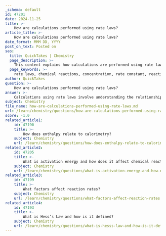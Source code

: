 ```yaml
---
_schema: default
id: 47201
date: 2024-11-25
title: >-
    How are calculations performed using rate laws?
article_title: >-
    How are calculations performed using rate laws?
date_format: MMM DD, YYYY
post_on_text: Posted on
seo:
  title: QuickTakes | Chemistry
  page_description: >-
    This content explains how calculations are performed using rate laws in chemistry, detailing the relationship between reaction rates and reactant concentrations, determining reaction orders, and using integrated rate laws for practical calculations.
  page_keywords: >-
    rate laws, chemical reactions, concentration, rate constant, reaction order, integrated rate laws, zero-order, first-order, second-order, reaction rates, experimental data
author: QuickTakes
question: >-
    How are calculations performed using rate laws?
answer: >-
    Calculations using rate laws involve understanding the relationship between the rate of a chemical reaction and the concentrations of its reactants. Rate laws are mathematical expressions that can be used to determine how changes in concentration affect the rate of a reaction. Here’s a breakdown of how these calculations are performed:\n\n1. **Form of Rate Laws**: A general rate law can be expressed as:\n   $$\n   \text{Rate} = k [A]^x [B]^y [C]^z\n   $$\n   where $k$ is the rate constant, $[A]$, $[B]$, and $[C]$ are the concentrations of the reactants, and $x$, $y$, and $z$ are the orders of the reaction with respect to each reactant.\n\n2. **Determining Reaction Order**: The order of a reaction can be determined experimentally by measuring the rate of reaction at different concentrations of reactants. For example, if doubling the concentration of reactant A results in a doubling of the reaction rate, then the reaction is first order with respect to A ($x=1$). If the rate quadruples, it is second order ($x=2$).\n\n3. **Integrated Rate Laws**: For practical calculations, integrated rate laws are used to relate the concentration of reactants to time. The form of the integrated rate law depends on the order of the reaction:\n   - **Zero-order**: \n     $$\n     [A] = [A]_0 - kt\n     $$\n   - **First-order**: \n     $$\n     \ln[A] = \ln[A]_0 - kt\n     $$\n   - **Second-order**: \n     $$\n     \frac{1}{[A]} = \frac{1}{[A]_0} + kt\n     $$\n\n4. **Calculating Reaction Rates**: To calculate the rate of a reaction at a given concentration, substitute the concentrations of the reactants into the rate law. For example, if you have a reaction where the rate law is given by:\n   $$\n   \text{Rate} = k [A]^2 [B]\n   $$\n   and you know the concentrations $[A] = 0.1 \, \text{mol/L}$ and $[B] = 0.2 \, \text{mol/L}$, you can calculate the rate if you know the value of $k$.\n\n5. **Example Calculation**: Suppose $k = 0.5 \, \text{L}^2/\text{mol}^2 \cdot \text{s}$:\n   $$\n   \text{Rate} = 0.5 \times (0.1)^2 \times (0.2) = 0.5 \times 0.01 \times 0.2 = 0.001 \, \text{mol/L/s}\n   $$\n\n6. **Using Experimental Data**: Often, experimental data is collected to determine the rate constant $k$ and the order of the reaction. This can involve plotting concentration versus time and determining the slope based on the integrated rate laws.\n\nBy following these steps, chemists can effectively use rate laws to calculate reaction rates and understand the kinetics of chemical reactions.
subject: Chemistry
file_name: how-are-calculations-performed-using-rate-laws.md
url: /learn/chemistry/questions/how-are-calculations-performed-using-rate-laws
score: -1.0
related_article1:
    id: 47190
    title: >-
        How does enthalpy relate to calorimetry?
    subject: Chemistry
    url: /learn/chemistry/questions/how-does-enthalpy-relate-to-calorimetry
related_article2:
    id: 47205
    title: >-
        What is activation energy and how does it affect chemical reactions?
    subject: Chemistry
    url: /learn/chemistry/questions/what-is-activation-energy-and-how-does-it-affect-chemical-reactions
related_article3:
    id: 47199
    title: >-
        What factors affect reaction rates?
    subject: Chemistry
    url: /learn/chemistry/questions/what-factors-affect-reaction-rates
related_article4:
    id: 47193
    title: >-
        What is Hess’s Law and how is it defined?
    subject: Chemistry
    url: /learn/chemistry/questions/what-is-hesss-law-and-how-is-it-defined
---
```


&nbsp;